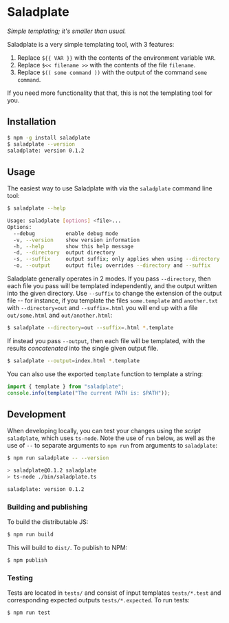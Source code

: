 # Saladplate

_Simple templating; it's smaller than usual._

Saladplate is a very simple templating tool, with 3 features:

1. Replace `${{ VAR }}` with the contents of the environment variable `VAR`.
2. Replace `$<< filename >>` with the contents of the file `filename`.
3. Replace `$(( some command ))` with the output of the command `some command`.

If you need more functionality that that, this is not the templating tool for you.

## Installation

```bash
$ npm -g install saladplate
$ saladplate --version
saladplate: version 0.1.2
```

## Usage

The easiest way to use Saladplate with via the `saladplate` command line tool:

```bash
$ saladplate --help

Usage: saladplate [options] <file>...
Options:
  --debug          enable debug mode
  -v, --version    show version information
  -h, --help       show this help message
  -d, --directory  output directory
  -s, --suffix     output suffix; only applies when using --directory
  -o, --output     output file; overrides --directory and --suffix
```

Saladplate generally operates in 2 modes. If you pass `--directory`, then
each file you pass will be templated independently, and the output written
into the given directory. Use `--suffix` to change the extension of the output
file -- for instance, if you template the files `some.template` and `another.txt`
with `--directory=out` and `--suffix=.html` you will end up with a file `out/some.html`
and `out/another.html`:

```bash
$ saladplate --directory=out --suffix=.html *.template
```

If instead you pass `--output`, then each file will be templated, with the
results _concatenated_ into the single given output file.

```bash
$ saladplate --output=index.html *.template
```

You can also use the exported `template` function to template a string:

```typescript
import { template } from "saladplate";
console.info(template("The current PATH is: $PATH"));
```

## Development

When developing locally, you can test your changes using the _script_ `saladplate`,
which uses `ts-node`. Note the use of `run` below, as well as the use of `--` to
separate arguments to `npm run` from arguments to `saladplate`:

```bash
$ npm run saladplate -- --version

> saladplate@0.1.2 saladplate
> ts-node ./bin/saladplate.ts

saladplate: version 0.1.2
```

### Building and publishing

To build the distributable JS:

```bash
$ npm run build
```

This will build to `dist/`. To publish to NPM:

```bash
$ npm publish
```

### Testing

Tests are located in `tests/` and consist of input templates `tests/*.test` and
corresponding expected outputs `tests/*.expected`. To run tests:

```bash
$ npm run test
```
